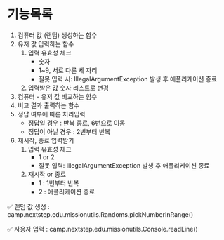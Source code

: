 # 기능목록

1. 컴퓨터 값 (랜덤) 생성하는 함수
2. 유저 값 입력하는 함수
    1) 입력 유효성 체크
        * 숫자
        * 1~9, 서로 다른 세 자리
        * 잘못 입력 시: IllegalArgumentException 발생 후 애플리케이션 종료
    2) 입력받은 값 숫자 리스트로 변경
3. 컴퓨터 - 유저 값 비교하는 함수
4. 비교 결과 출력하는 함수
5. 정답 여부에 따른 처리입력
    * 정답일 경우 : 반복 종료, 6번으로 이동
    * 정답이 아닐 경우 : 2번부터 반복
6. 재시작, 종료 입력받기
    1. 입력 유효성 체크
        * 1 or 2
        * 잘못 입력: IllegalArgumentException 발생 후 애플리케이션 종료
    2. 재시작 or 종료
        * 1 : 1번부터 반복
        * 2 : 애플리케이션 종료

✅ 랜덤 값 생성 : camp.nextstep.edu.missionutils.Randoms.pickNumberInRange()

✅ 사용자 입력 : camp.nextstep.edu.missionutils.Console.readLine()